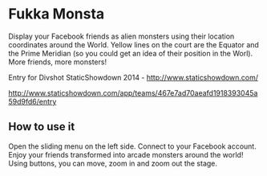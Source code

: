 Fukka Monsta
==============
Display your Facebook friends as alien monsters using their location coordinates around the World. Yellow lines on the court are the Equator and the Prime Meridian (so you could get an idea of their position in the Worl). More friends, more monsters!

Entry for Divshot StaticShowdown 2014 - http://www.staticshowdown.com/

http://www.staticshowdown.com/app/teams/467e7ad70aeafd1918393045a59d9fd6/entry

How to use it
--------------
Open the sliding menu on the left side. Connect to your Facebook account. Enjoy your friends transformed into arcade monsters around the world! Using buttons, you can move, zoom in and zoom out the stage.
